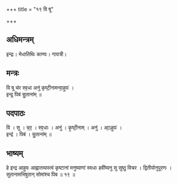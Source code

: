 +++
title = "१९ वि षू"

+++
## अधिमन्त्रम्
इन्द्रः। मेधातिथिः काण्वः। गायत्री।

## मन्त्रः
वि षू च॑र स्व॒धा अनु॑ कृष्टी॒नामन्वा॒हुवः॑ ।  
इन्द्र॒ पिब॑ सु॒ताना॑म् ॥

## पदपाठः
वि । सु । च॒र॒ । स्व॒धाः । अनु॑ । कृ॒ष्टी॒नाम् । अनु॑ । आ॒ऽहुवः॑ ।  
इन्द्र॑ । पिब॑ । सु॒ताना॑म् ॥

## भाष्यम्
हे इन्द्र आहुवः आह्वातव्यस्त्वं कृष्टानां मनुष्याणां स्वधाः हवींष्यनु सु सुष्ठु विचर । द्वितीयोनुपूरणः । सुतानामभिषुतान् सोमांश्च पिब ॥ १९ ॥